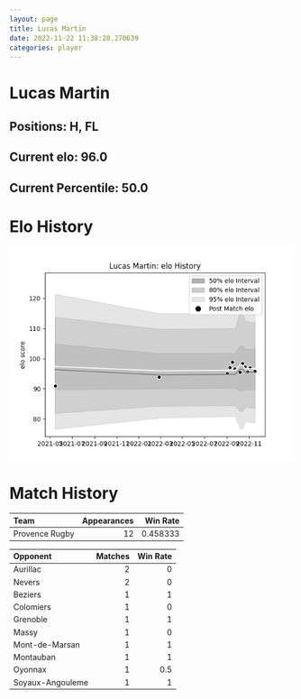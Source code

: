 ```yaml
---  
layout: page  
title: Lucas Martin  
date: 2022-11-22 11:38:28.270639  
categories: player  
---
```

# Lucas Martin

## Positions: H, FL

## Current elo: 96.0

## Current Percentile: 50.0

# Elo History


![elo history](history_LucasMartin.png)
# Match History


| Team           |   Appearances |   Win Rate |
|:---------------|--------------:|-----------:|
| Provence Rugby |            12 |   0.458333 |

| Opponent         |   Matches |   Win Rate |
|:-----------------|----------:|-----------:|
| Aurillac         |         2 |        0   |
| Nevers           |         2 |        0   |
| Beziers          |         1 |        1   |
| Colomiers        |         1 |        0   |
| Grenoble         |         1 |        1   |
| Massy            |         1 |        0   |
| Mont-de-Marsan   |         1 |        1   |
| Montauban        |         1 |        1   |
| Oyonnax          |         1 |        0.5 |
| Soyaux-Angouleme |         1 |        1   |